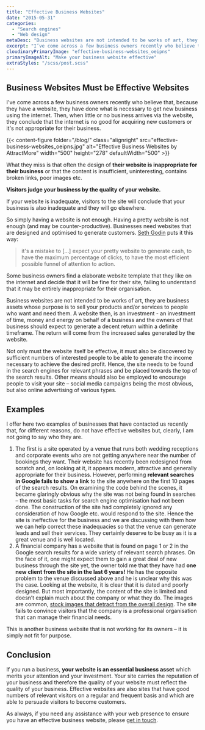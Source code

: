 ```yaml
---
title: "Effective Business Websites"
date: "2015-05-31"
categories:
  - "Search engines"
  - "Web design"
metaDesc: "Business websites are not intended to be works of art, they are business assets whose purpose is to sell products and/or services to people who want them."
excerpt: "I’ve come across a few business owners recently who believe that, because they have a website, they have done what is necessary to get new business using the internet. Then, when little or no business arrives via the website, they conclude that the internet is no good for acquiring new customers or it’s not appropriate for their business. What they miss is that often the design of their website is inappropriate for their business or that the content is inadequate. <strong>Visitors judge your business by the quality of your website</strong>. Let’s look at what’s really needed."
cloudinaryPrimaryImage: "effective-business-websites_oeipns"
primaryImageAlt: "Make your business website effective"
extraStyles: "/scss/post.scss"
---
```


## Business Websites Must be Effective Websites

I've come across a few business owners recently who believe that, because they have a website, they have done what is necessary to get new business using the internet. Then, when little or no business arrives via the website, they conclude that the internet is no good for acquiring new customers or it's not appropriate for their business.

{{< content-figure folder="/blog/"
class="alignright"
src="effective-business-websites_oeipns.jpg"
alt="Effective Business Websites by AttractMore"
width="500" height="278" defaultWidth="500" >}}

What they miss is that often the design of **their website is inappropriate for their business** or that the content is insufficient, uninteresting, contains broken links, poor images etc.

**Visitors judge your business by the quality of your website.**

If your website is inadequate, visitors to the site will conclude that your business is also inadequate and they will go elsewhere.

So simply having a website is not enough. Having a pretty website is not enough (and may be counter-productive). Businesses need websites that are designed and optimised to generate customers. [Seth Godin](http://sethgodin.typepad.com/seths_blog/2015/05/pretty-websites.html) puts it this way:

> it's a mistake to \[…\] expect your pretty website to generate cash, to have the maximum percentage of clicks, to have the most efficient possible funnel of attention to action.

Some business owners find a elaborate website template that they like on the internet and decide that it will be fine for their site, failing to understand that it may be entirely inappropriate for their organisation.

Business websites are not intended to be works of art, they are business assets whose purpose is to sell your products and/or services to people who want and need them. A website then, is an investment - an investment of time, money and energy on behalf of a business and the owners of that business should expect to generate a decent return within a definite timeframe. The return will come from the increased sales generated by the website.

Not only must the website itself be effective, it must also be discovered by sufficient numbers of interested people to be able to generate the income necessary to achieve the desired profit. Hence, the site needs to be found in the search engines for relevant phrases and be placed towards the top of the search results. Other means should also be employed to encourage people to visit your site – social media campaigns being the most obvious, but also online advertising of various types.

## Examples

I offer here two examples of businesses that have contacted us recently that, for different reasons, do not have effective websites but, clearly, I am not going to say who they are.

1. The first is a site operated by a venue that runs both wedding receptions and corporate events who are not getting anywhere near the number of bookings they want. Their website has recently been redesigned from scratch and, on looking at it, it appears modern, attractive and generally appropriate for their business. However, performing **relevant searches in Google fails to show a link** to the site anywhere on the first 10 pages of the search results. On examining the code behind the scenes, it became glaringly obvious why the site was not being found in searches – the most basic tasks for search engine optimisation had not been done. The construction of the site had completely ignored any consideration of how Google etc. would respond to the site. Hence the site is ineffective for the business and we are discussing with them how we can help correct these inadequacies so that the venue can generate leads and sell their services. They certainly deserve to be busy as it is a great venue and is well located.
2. A financial company has a website that is found on page 1 or 2 in the Google search results for a wide variety of relevant search phrases. On the face of it, one might expect them to gain a great deal of new business through the site yet, the owner told me that they have had **one new client from the site in the last 6 years!** He has the opposite problem to the venue discussed above and he is unclear why this was the case. Looking at the website, it is clear that it is dated and poorly designed. But most importantly, the content of the site is limited and doesn’t explain much about the company or what they do. The images are common, [stock images that detract from the overall design](/blog/choosing-images-for-your-website/). The site fails to convince visitors that the company is a professional organisation that can manage their financial needs.

This is another business website that is not working for its owners – it is simply not fit for purpose.

## Conclusion

If you run a business, **your website is an essential business asset** which merits your attention and your investment. Your site carries the reputation of your business and therefore the quality of your website must reflect the quality of your business. Effective websites are also sites that have good numbers of relevant visitors on a regular and frequent basis and which are able to persuade visitors to become customers.

As always, if you need any assistance with your web presence to ensure you have an effective business website, please [get in touch](/contact/).
